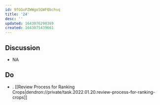 ```yaml
---
id: 9fGGuPZWWgo5GWFQbchvq
title: '24'
desc: ''
updated: 1643076290369
created: 1643075439661
---
```


## Discussion
- NA

## Do
- . [[Review Process for Ranking Crops|dendron://private/task.2022.01.20.review-process-for-ranking-crops]]